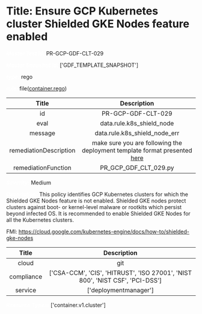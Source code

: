 



# Title: Ensure GCP Kubernetes cluster Shielded GKE Nodes feature enabled


***<font color="white">Master Test Id:</font>*** PR-GCP-GDF-CLT-029

***<font color="white">Master Snapshot Id:</font>*** ['GDF_TEMPLATE_SNAPSHOT']

***<font color="white">type:</font>*** rego

***<font color="white">rule:</font>*** file([container.rego])  
  
  
  
  

|Title|Description|
| :---: | :---: |
|id|PR-GCP-GDF-CLT-029|
|eval|data.rule.k8s_shield_node|
|message|data.rule.k8s_shield_node_err|
|remediationDescription|make sure you are following the deployment template format presented <a href='https://cloud.google.com/kubernetes-engine/docs/reference/rest/v1/projects.locations.clusters' target='_blank'>here</a> |
|remediationFunction|PR_GCP_GDF_CLT_029.py|


***<font color="white">Severity:</font>*** Medium

***<font color="white">Description:</font>*** This policy identifies GCP Kubernetes clusters for which the Shielded GKE Nodes feature is not enabled. Shielded GKE nodes protect clusters against boot- or kernel-level malware or rootkits
which persist beyond infected OS. It is recommended to enable Shielded GKE Nodes for all the Kubernetes clusters.

FMI: https://cloud.google.com/kubernetes-engine/docs/how-to/shielded-gke-nodes  
  
  

|Title|Description|
| :---: | :---: |
|cloud|git|
|compliance|['CSA-CCM', 'CIS', 'HITRUST', 'ISO 27001', 'NIST 800', 'NIST CSF', 'PCI-DSS']|
|service|['deploymentmanager']|


***<font color="white">Resource Types:</font>*** ['container.v1.cluster']


[container.rego]: https://github.com/prancer-io/prancer-compliance-test/tree/master/google/iac/container.rego
